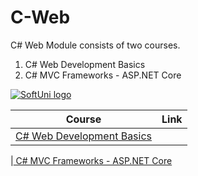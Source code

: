 # C-Web
C# Web Module consists of two courses.

1. C# Web Development Basics
2. C# MVC Frameworks - ASP.NET Core

<a href="https://softuni.bg/trainings/courses" rel="Courses">  ![SoftUni logo][logo] <a/>

|**Course**|**Link**| 
|---|---|
|<a href="https://softuni.bg/trainings/2086/csharp-web-development-basics-september-2018" > C# Web Development Basics </a> 

|<a href="https://softuni.bg/trainings/2197/csharp-mvc-frameworks-asp-net-core-november-2018" > C# MVC Frameworks - ASP.NET Core </a> 


[logo]: http://innovationstarterbox.bg/wp-content/uploads/2016/05/Softuni_logo_trasparent.png "Logo Title Text 2"
